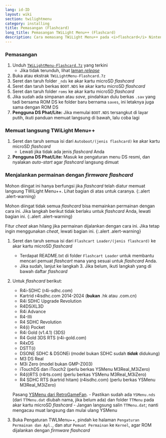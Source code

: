 ```yaml
---
lang: id-ID
layout: wiki
section: twilightmenu
category: installing
title: Pemasangan (Flashcard)
long_title: Pemasangan TWiLight Menu++ (Flashcard)
description: Cara memasang TWiLight Menu++ pada <i>flashcard</i> Nintendo DS
---
```


### Pemasangan
1. Unduh [`TWiLightMenu-Flashcard.7z`](https://github.com/DS-Homebrew/TWiLightMenu/releases/latest/download/TWiLightMenu-Flashcard.7z) yang terkini
    - Jika tidak terunduh, lihat [laman *release*](https://github.com/DS-Homebrew/TWiLightMenu/releases/latest)
1. Buka atau ekstrak `TWiLightMenu-Flashcard.7z`
1. Seret dan taruh folder `_nds` ke akar kartu microSD *flashcard*
1. Seret dan taruh berkas `BOOT.NDS` ke akar kartu microSD *flashcard*
1. Seret dan taruh folder `roms` ke akar kartu microSD *flashcard*
1. Jika sudah ada simpanan atau *save*, pindahkan dulu berkas `.sav` yang tadi bersama ROM DS ke folder baru bernama `saves`, ini letaknya juga sama dengan ROM DS
1. **Pengguna DS Phat/Lite:** Jika memulai `BOOT.NDS` tersangkut di layar putih, ikuti panduan memuat langsung di bawah, lalu coba lagi

### Memuat langsung TWiLight Menu++
1. Seret dan taruh semua isi dari `Autoboot/(jenis flashcard)` ke akar kartu microSD *flashcard*
    - Lewati jika tidak ada jenis *flashcard* Anda
1. **Pengguna DS Phat/Lite:** Masuk ke pengaturan menu DS resmi, dan nyalakan *auto-start* agar *flashcard* langsung dimuat

### Menjalankan permainan dengan *firmware flashcard*

Mohon diingat ini hanya berfungsi jika *flashcard* telah diatur memuat langsung TWiLight Menu++. Lihat bagian di atas untuk caranya.
{:.alert .alert-warning}

Mohon diingat tidak semua *flashcard* bisa memainkan permainan dengan cara ini. Jika langkah berikut tidak berlaku untuk *flashcard* Anda, lewati bagian ini.
{:.alert .alert-warning}

Fitur *cheat* akan hilang jika permainan dijalankan dengan cara ini. Jika tetap ingin menggunakan *cheat*, lewati bagian ini.
{:.alert .alert-warning}

1. Seret dan taruh semua isi dari `Flashcart Loader/(jenis flashcard)` ke akar kartu microSD *flashcard*
    - Terdapat README.txt di folder `Flashcart Loader` untuk membantu mencari pemuat *flashcart* mana yang sesuai untuk *flashcard* Anda.
    - Jika sudah, lanjut ke langkah 3. Jika belum, ikuti langkah yang di bawah daftar *flashcard*

1. Untuk *flashcard* berikut:
    - R4i-SDHC (r4i-sdhc.com)
    - Kartrid r4isdhc.com 2014-2024 (**bukan** .hk atau .com.cn)
    - R4i SDHC Upgrade Revolution
    - R4DSiXL3D
    - R4i Advance
    - R4-IIIi
    - R4 SDHC Revolution
    - R4(i) Pocket
    - R4i Gold (v1.4.1) (3DS)
    - R4 Gold 3DS RTS (r4i-gold.com)
    - R4xDS
    - DSTT(i)
    - DSONE SDHC & DSONEi (model bukan SDHC sudah ***tidak*** didukung)
    - M3 DS Real
    - M3i Zero (model bukan GMP-Z003)
    - iTouchDS dan iTouch2 (perlu berkas YSMenu M3Real_M3iZero)
    - R4(i)RTS (r4rts.com) (perlu berkas YSMenu M3Real_M3iZero)
    - R4 SDHC RTS (kartrid hitam) (r4isdhc.com) (perlu berkas YSMenu M3Real_M3iZero)

    Pasang [YSMenu dari RetroGameFan](https://gbatemp.net/download/35737/).
        - Pastikan sudah ada `YSMenu.nds` (dari `TTMenu.dat` diubah nama, jika belum ada) dan folder `TTMenu` pada akar kartu microSD *flashcard*
        - Jangan langsung salin `TTMenu.dat`; nanti mengacau muat langsung dan mulai ulang YSMenu
1. Buka Pengaturan TWLMenu++, pindah ke halaman `Pengaturan Permainan dan Apl.`, dan atur `Pemuat Permainan` ke `Kernel`, agar ROM dijalankan dengan *firmware flashcard*
